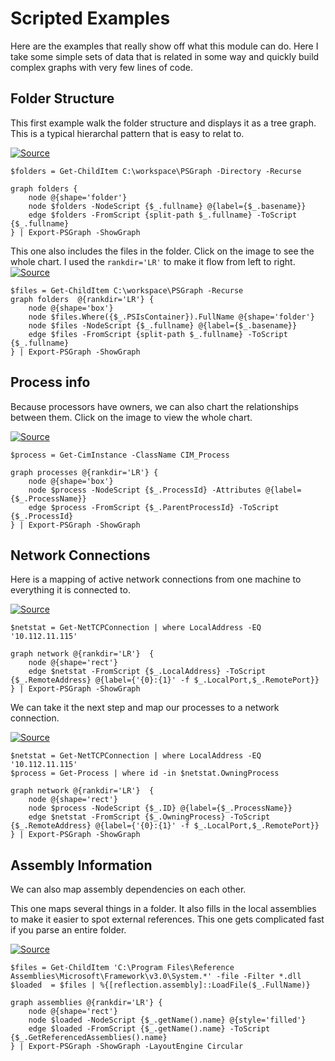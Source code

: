 # Scripted Examples
Here are the examples that really show off what this module can do. Here I take some simple sets of data that is related in some way and quickly build complex graphs with very few lines of code.

## Folder Structure

This first example walk the folder structure and displays it as a tree graph. This is a typical hierarchal pattern that is easy to relat to.


[![Source](images/folders.png)](images/folders.png)

    $folders = Get-ChildItem C:\workspace\PSGraph -Directory -Recurse

    graph folders {
        node @{shape='folder'}
        node $folders -NodeScript {$_.fullname} @{label={$_.basename}}
        edge $folders -FromScript {split-path $_.fullname} -ToScript {$_.fullname}
    } | Export-PSGraph -ShowGraph 

This one also includes the files in the folder. Click on the image to see the whole chart. I used the `rankdir='LR'` to make it flow from left to right.
[![Source](images/filesSmall.png)](images/files.png)

    $files = Get-ChildItem C:\workspace\PSGraph -Recurse
    graph folders  @{rankdir='LR'} {
        node @{shape='box'}
        node $files.Where({$_.PSIsContainer}).FullName @{shape='folder'}
        node $files -NodeScript {$_.fullname} @{label={$_.basename}}
        edge $files -FromScript {split-path $_.fullname} -ToScript {$_.fullname}
    } | Export-PSGraph -ShowGraph 

## Process info
Because processors have owners, we can also chart the relationships between them. Click on the image to view the whole chart.

[![Source](images/processSmall.png)](images/process.png)

    $process = Get-CimInstance -ClassName CIM_Process

    graph processes @{rankdir='LR'} {
        node @{shape='box'}
        node $process -NodeScript {$_.ProcessId} -Attributes @{label={$_.ProcessName}}
        edge $process -FromScript {$_.ParentProcessId} -ToScript {$_.ProcessId}
    } | Export-PSGraph -ShowGraph 

## Network Connections
Here is a mapping of active network connections from one machine to everything it is connected to.

[![Source](images/networkConnection.png)](images/NetworkConnection.png)

    $netstat = Get-NetTCPConnection | where LocalAddress -EQ '10.112.11.115'

    graph network @{rankdir='LR'}  {
        node @{shape='rect'}
        edge $netstat -FromScript {$_.LocalAddress} -ToScript {$_.RemoteAddress} @{label={'{0}:{1}' -f $_.LocalPort,$_.RemotePort}}
    } | Export-PSGraph -ShowGraph 

We can take it the next step and map our processes to a network connection.

[![Source](images/processNetwork.png)](images/processNetwork.png)

    $netstat = Get-NetTCPConnection | where LocalAddress -EQ '10.112.11.115'
    $process = Get-Process | where id -in $netstat.OwningProcess

    graph network @{rankdir='LR'}  {
        node @{shape='rect'}
        node $process -NodeScript {$_.ID} @{label={$_.ProcessName}}
        edge $netstat -FromScript {$_.OwningProcess} -ToScript {$_.RemoteAddress} @{label={'{0}:{1}' -f $_.LocalPort,$_.RemotePort}}
    } | Export-PSGraph -ShowGraph 


## Assembly Information
We can also map assembly dependencies on each other.

This one maps several things in a folder. It also fills in the local assemblies to make it easier to spot external references. This one gets complicated fast if you parse an entire folder. 

[![Source](images/assemblySmall.png)](images/assembly.png)

    $files = Get-ChildItem 'C:\Program Files\Reference Assemblies\Microsoft\Framework\v3.0\System.*' -file -Filter *.dll
    $loaded  = $files | %{[reflection.assembly]::LoadFile($_.FullName)}

    graph assemblies @{rankdir='LR'} {
        node @{shape='rect'}
        node $loaded -NodeScript {$_.getName().name} @{style='filled'}
        edge $loaded -FromScript {$_.getName().name} -ToScript {$_.GetReferencedAssemblies().name}
    } | Export-PSGraph -ShowGraph -LayoutEngine Circular

